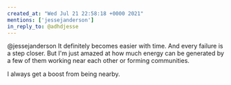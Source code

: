 ```yaml
---
created_at: "Wed Jul 21 22:58:18 +0000 2021"
mentions: ['jessejanderson']
in_reply_to: @adhdjesse
---
```


@jessejanderson It definitely becomes easier with time. And every failure is a step closer. But I'm just amazed at how much energy can be generated by a few of them working near each other or forming communities. 

I always get a boost from being nearby.